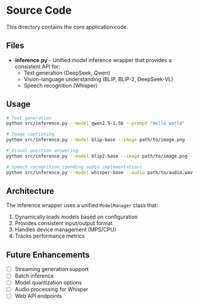 # Source Code

This directory contains the core application code.

## Files

- **inference.py** - Unified model inference wrapper that provides a consistent API for:
  - Text generation (DeepSeek, Qwen)
  - Vision-language understanding (BLIP, BLIP-2, DeepSeek-VL)
  - Speech recognition (Whisper)

## Usage

```bash
# Text generation
python src/inference.py --model qwen2.5-1.5b --prompt "Hello world"

# Image captioning
python src/inference.py --model blip-base --image path/to/image.png

# Visual question answering
python src/inference.py --model blip2-base --image path/to/image.png --prompt "What is in this image?"

# Speech recognition (pending audio implementation)
python src/inference.py --model whisper-base --audio path/to/audio.wav
```

## Architecture

The inference wrapper uses a unified `ModelManager` class that:
1. Dynamically loads models based on configuration
2. Provides consistent input/output format
3. Handles device management (MPS/CPU)
4. Tracks performance metrics

## Future Enhancements

- [ ] Streaming generation support
- [ ] Batch inference
- [ ] Model quantization options
- [ ] Audio processing for Whisper
- [ ] Web API endpoints